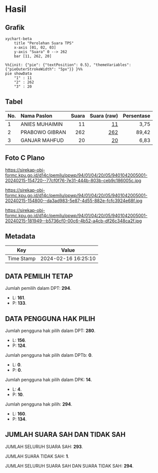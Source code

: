 # Hasil

## Grafik

```mermaid
xychart-beta
    title "Perolehan Suara TPS"
    x-axis [01, 02, 03]
    y-axis "Suara" 0 --> 262
    bar [11, 262, 20]
```

```mermaid
%%{init: {"pie": {"textPosition": 0.5}, "themeVariables": {"pieOuterStrokeWidth": "5px"}} }%%
pie showData
    "1" : 11
    "2" : 262
    "3" : 20
```

## Tabel

| No. | Nama Paslon    | Suara | Suara (raw) | Persentase |
|:--- |:-------------- | -----:| -----------:| ----------:|
| 1   | ANIES MUHAIMIN | 11    | [11][p-1]   | 3,75       |
| 2   | PRABOWO GIBRAN | 262   | [262][p-2]  | 89,42      |
| 3   | GANJAR MAHFUD  | 20    | [20][p-3]   | 6,83       |


[p-1]: https://github.com/gigit-pemilu/pemilu-2024-94-papua-tengah/blob/main/pilpres/hitung-suara/sub/94-papua-tengah/sub/01-nabire/sub/04-uwapa/sub/2005-topo-jaya/sub/001-tps/sub/paslon-1.txt
[p-2]: https://github.com/gigit-pemilu/pemilu-2024-94-papua-tengah/blob/main/pilpres/hitung-suara/sub/94-papua-tengah/sub/01-nabire/sub/04-uwapa/sub/2005-topo-jaya/sub/001-tps/sub/paslon-2.txt
[p-3]: https://github.com/gigit-pemilu/pemilu-2024-94-papua-tengah/blob/main/pilpres/hitung-suara/sub/94-papua-tengah/sub/01-nabire/sub/04-uwapa/sub/2005-topo-jaya/sub/001-tps/sub/paslon-3.txt

## Foto C Plano

https://sirekap-obj-formc.kpu.go.id/d14c/pemilu/ppwp/94/01/04/20/05/9401042005001-20240215-154720--77cf0f76-7e31-444b-803b-ceb9c186005c.jpg

https://sirekap-obj-formc.kpu.go.id/d14c/pemilu/ppwp/94/01/04/20/05/9401042005001-20240215-154800--da3ad983-5e87-4d55-882e-fcfc3924e68f.jpg

https://sirekap-obj-formc.kpu.go.id/d14c/pemilu/ppwp/94/01/04/20/05/9401042005001-20240215-181949--b5736cf0-00c6-4b52-a4cb-df26c348ca2f.jpg


## Metadata

| Key        | Value               |
| ---------- | ------------------- |
| Time Stamp | 2024-02-16 16:25:10 |


## DATA PEMILIH TETAP

Jumlah pemilih dalam DPT: **294**.
 * L: **161**.
 * P: **133**.

## DATA PENGGUNA HAK PILIH

Jumlah pengguna hak pilih dalam DPT: **280**.
 * L: **156**.
 * P: **124**.

Jumlah pengguna hak pilih dalam DPTb: **0**.
 * L: **0**.
 * P: **0**.

Jumlah pengguna hak pilih dalam DPK: **14**.
 * L: **4**.
 * P: **10**.

Jumlah pengguna hak pilih: **294**.
 * L: **160**.
 * P: **134**.

## JUMLAH SUARA SAH DAN TIDAK SAH

JUMLAH SELURUH SUARA SAH: **293**.

JUMLAH SUARA TIDAK SAH: **1**.

JUMLAH SELURUH SUARA SAH DAN SUARA TIDAK SAH: **294**.


